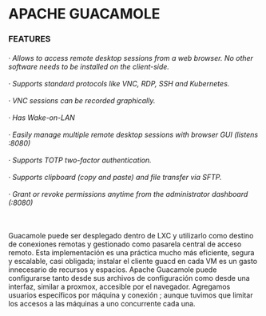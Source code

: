 <h1>APACHE GUACAMOLE</h1>

<h3>FEATURES</h3>
<h6>
· Allows to access remote desktop sessions from a web browser. No other software needs to be installed on the client-side.
  <br><br>
· Supports standard protocols like VNC, RDP, SSH and Kubernetes.
  <br><br>
· VNC sessions can be recorded graphically.
  <br><br>
· Has Wake-on-LAN
  <br><br>
· Easily manage multiple remote desktop sessions with browser GUI (listens :8080)
  <br><br>
· Supports TOTP two-factor authentication.
  <br><br>
· Supports clipboard (copy and paste) and file transfer via SFTP.
  <br><br>
· Grant or revoke permissions anytime from the administrator dashboard (:8080)
  <br><br>
</h6>

<p>Guacamole puede ser desplegado dentro de LXC y utilizarlo como destino de conexiones remotas y gestionado como pasarela central de acceso remoto. 
  Esta implementación es una práctica mucho más eficiente, segura y escalable, casi obligada; instalar el cliente guacd  en cada VM es un gasto innecesario
  de recursos y espacios. Apache Guacamole puede configurarse tanto desde sus archivos de configuración como desde una interfaz, similar a proxmox, accesible 
  por el navegador. Agregamos usuarios específicos por máquina y conexión ; aunque tuvimos que limitar los accesos a las máquinas a uno concurrente cada una.
</p>
